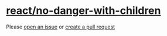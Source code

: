 [react/no-danger-with-children](https://github.com/yannickcr/eslint-plugin-react/tree/master/docs/rules/no-danger-with-children.md)
===================================================================================================================================
Please [open an issue](https://github.com/rasenplanscher/eslint-config-rasenplanscher/issues/new)
or [create a pull request](https://github.com/rasenplanscher/eslint-config-rasenplanscher/edit/main/src/rules-configurations/react/no-danger-with-children.md)